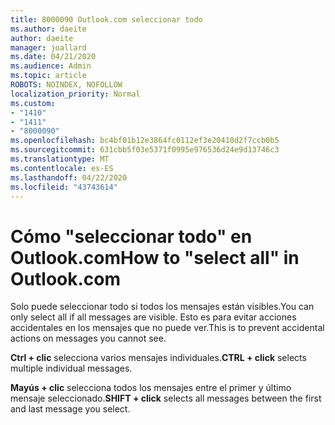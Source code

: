 ```yaml
---
title: 8000090 Outlook.com seleccionar todo
ms.author: daeite
author: daeite
manager: joallard
ms.date: 04/21/2020
ms.audience: Admin
ms.topic: article
ROBOTS: NOINDEX, NOFOLLOW
localization_priority: Normal
ms.custom:
- "1410"
- "1411"
- "8000090"
ms.openlocfilehash: bc4bf01b12e3864fc0112ef3e20410d2f7ccb0b5
ms.sourcegitcommit: 631cbb5f03e5371f0995e976536d24e9d13746c3
ms.translationtype: MT
ms.contentlocale: es-ES
ms.lasthandoff: 04/22/2020
ms.locfileid: "43743614"
---
```

# <a name="how-to-select-all-in-outlookcom"></a><span data-ttu-id="ed088-102">Cómo "seleccionar todo" en Outlook.com</span><span class="sxs-lookup"><span data-stu-id="ed088-102">How to "select all" in Outlook.com</span></span>

<span data-ttu-id="ed088-103">Solo puede seleccionar todo si todos los mensajes están visibles.</span><span class="sxs-lookup"><span data-stu-id="ed088-103">You can only select all if all messages are visible.</span></span> <span data-ttu-id="ed088-104">Esto es para evitar acciones accidentales en los mensajes que no puede ver.</span><span class="sxs-lookup"><span data-stu-id="ed088-104">This is to prevent accidental actions on messages you cannot see.</span></span>

<span data-ttu-id="ed088-105">**Ctrl + clic** selecciona varios mensajes individuales.</span><span class="sxs-lookup"><span data-stu-id="ed088-105">**CTRL + click** selects multiple individual messages.</span></span>

<span data-ttu-id="ed088-106">**Mayús + clic** selecciona todos los mensajes entre el primer y último mensaje seleccionado.</span><span class="sxs-lookup"><span data-stu-id="ed088-106">**SHIFT + click** selects all messages between the first and last message you select.</span></span>